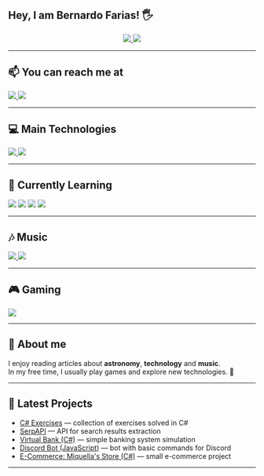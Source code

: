 ## Hey, I am Bernardo Farias! 🖐️

<p align="center">
  <a href="https://instagram.com/fariass.be" target="_blank" rel="noopener noreferrer">
    <img src="https://img.shields.io/badge/Instagram-E4405F?style=for-the-badge&logo=instagram&logoColor=white"/>
  </a>
  <a href="https://www.x.com/fariasxyz" target="_blank" rel="noopener noreferrer">
    <img src="https://img.shields.io/badge/X-%23000000.svg?style=for-the-badge&logo=X&logoColor=white"/>
  </a>
</p>

---

## 📫 You can reach me at

<p>
  <a href="https://www.linkedin.com/in/bernardo-vale-farias" target="_blank" rel="noopener noreferrer">
    <img src="https://img.shields.io/badge/LinkedIn-0077B5?style=for-the-badge&logo=linkedin&logoColor=white"/>
  </a>
  <a href="mailto:bernardovalede@gmail.com" target="_blank" rel="noopener noreferrer">
    <img src="https://img.shields.io/badge/Gmail-D14836?style=for-the-badge&logo=gmail&logoColor=white"/>
  </a>
</p>

---

## 💻 Main Technologies

<p>
  <a href="https://learn.microsoft.com/en-us/dotnet/csharp/" target="_blank" rel="noopener noreferrer">
    <img src="https://img.shields.io/badge/C%23-239120?style=for-the-badge&logo=c-sharp&logoColor=white"/>
  </a>
  <a href="https://dotnet.microsoft.com/" target="_blank" rel="noopener noreferrer">
    <img src="https://img.shields.io/badge/.NET-5C2D91?style=for-the-badge&logo=.net&logoColor=white"/>
  </a>
</p>

---

## 📘 Currently Learning

<p>
  <img src="https://img.shields.io/badge/MySQL-4479A1.svg?style=for-the-badge&logo=mysql&logoColor=white"/>
  <img src="https://img.shields.io/badge/React-20232A?style=for-the-badge&logo=react&logoColor=61DAFB"/>
  <img src="https://img.shields.io/badge/JavaScript-323330.svg?style=for-the-badge&logo=javascript&logoColor=F7DF1E"/>
  <img src="https://img.shields.io/badge/TypeScript-007ACC.svg?style=for-the-badge&logo=typescript&logoColor=white"/>
</p>

---

## 🎶 Music

<p>
  <a href="https://www.last.fm/user/Negativado" target="_blank" rel="noopener noreferrer">
    <img src="https://img.shields.io/badge/last.fm-D51007?style=for-the-badge&logo=last.fm&logoColor=white"/>
  </a>
  <a href="https://open.spotify.com/user/bernardovalede?si=3e217d3df56a4ee1" target="_blank" rel="noopener noreferrer">
    <img src="https://img.shields.io/badge/Spotify-1ED760?style=for-the-badge&logo=spotify&logoColor=white"/>
  </a>
</p>

---

## 🎮 Gaming

<p>
  <a href="https://steamcommunity.com/id/fariass_bernardo/" target="_blank" rel="noopener noreferrer">
    <img src="https://img.shields.io/badge/Steam-000000.svg?style=for-the-badge&logo=steam&logoColor=white"/>
  </a>
</p>

---

## 🌌 About me

I enjoy reading articles about **astronomy**, **technology** and **music**.  
In my free time, I usually play games and explore new technologies. 🚀

---

## 📂 Latest Projects

- [C# Exercises](https://github.com/fariass07/csharp) — collection of exercises solved in C#  
- [SerpAPI](https://github.com/fariass07/serpAPI) — API for search results extraction  
- [Virtual Bank (C#)](https://github.com/fariass07/BANCO-VIRTUAL-C-) — simple banking system simulation  
- [Discord Bot (JavaScript)](https://github.com/fariass07/BOT-DISCORD) — bot with basic commands for Discord  
- [E-Commerce: Miquella's Store (C#)](https://github.com/fariass07/Miquellas-Store) — small e-commerce project  

---
